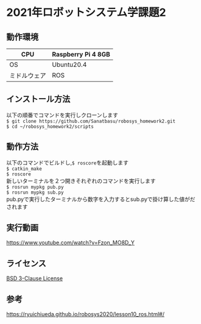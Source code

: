 # 2021年ロボットシステム学課題2
## 動作環境
|  CPU |  Raspberry Pi 4 8GB  |
| ---- | ---- |
|  OS  |  Ubuntu20.4  |
|  ミドルウェア|  ROS  |
## インストール方法
  以下の順番でコマンドを実行しクローンします      
 `$ git clone https://github.com/Sanatbasu/robosys_homework2.git`   
  `$ cd ~/robosys_homework2/scripts`     
 ## 動作方法
 以下のコマンドでビルドし,`$ roscore`を起動します    
 `$ catkin_make`     
`$ roscore`    
新しいターミナルを２つ開きそれぞれのコマンドを実行します    
`$ rosrun mypkg pub.py`    
`$ rosrun mypkg sub.py`    
pub.pyで実行したターミナルから数字を入力するとsub.pyで掛け算した値がだされます
## 実行動画
https://www.youtube.com/watch?v=Fzon_MO8D_Y
## ライセンス
[BSD 3-Clause License](https://github.com/Sanatbasu/robosys_homework2/blob/add-license-1/LICENSE)
## 参考
https://ryuichiueda.github.io/robosys2020/lesson10_ros.html#/
